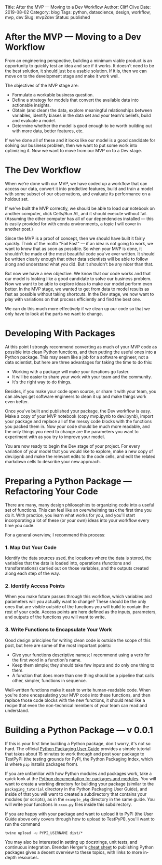 Title: After the MVP — Moving to a Dev Workflow
Author: Cliff Clive
Date: 2019-08-02
Category: blog
Tags: python, datascience, design, workflow, mvp, dev
Slug: mvp2dev
Status: published

# After the MVP — Moving to a Dev Workflow

From an engineering perspective, building a minimum viable product is an opportunity to quickly test an idea and see if it works. It doesn't need to be the best solution, it should just be a usable solution. If it is, then we can move on to the development stage and make it work well.

The objectives of the MVP stage are:

- Formulate a workable business question.
- Define a strategy for models that convert the available data into actionable insights.
- Obtain (and clean) the data, explore meaningful relationships between variables, identify biases in the data set and your team's beliefs, build and evaluate a model.
- Determine whether the model is good enough to be worth building out with more data, better features, etc.

If we've done all of these and it looks like our model is a good candidate for solving our business problem, then we want to put some work into optimizing it. Now we want to move from our MVP on to a Dev stage.

# The Dev Workflow

When we're done with our MVP, we have coded up a workflow that can access our data, convert it into predictive features, build and train a model with some subset of our observations, and evaluate its performance on a holdout set.

If we've built the MVP correctly, we should be able to load our notebook on another computer, click Cells/Run All, and it should execute without fail. (Assuming the other computer has all of our dependencies installed — this is easily provided for with conda environments, a topic I will cover in another post.)

Since the MVP is a proof of concept, then we should have built it fairly quickly. Think of the motto "Fail Fast" — if an idea is not going to work, we want to know that as soon as possible. So when your MVP is done, it shouldn't be made of the most beautiful code you've ever written. It should be written clearly enough that other data scientists will be able to follow along and understand what you did. But it shouldn't be any nicer than that.

But now we have a new objective. We know that our code works and that our model is looking like a good candidate to solve our business problem. Now we want to be able to explore ideas to make our model perform even better. In the MVP stage, we wanted to get from data to model results as fast as possible without taking shortcuts. In the Dev stage, we now want to play with variations on that process efficiently and find the best one. 

We can do this much more effectively if we clean up our code so that we only have to look at the parts we want to change.

# Developing With Packages

At this point I strongly recommend converting as much of your MVP code as possible into clean Python functions, and then putting the useful ones into a Python package. This may seem like a job for a software engineer, not a data scientist, but here are three advantages for taking the time to do this:

- Working with a package will make your iterations go faster.
- It will be easier to share your work with your team and the community.
- It's the right way to do things.

Besides, if you make your code open source, or share it with your team, you can always get software engineers to clean it up and make things work even better.

Once you've built and published your package, the Dev workflow is easy. Make a copy of your MVP notebook (copy mvp.ipynb to dev.ipynb), import your package and replace all of the messy code blocks with the functions you packed them in. Now your code should be much more readable, and the only things you need to change are the parameters you want to experiment with as you try to improve your model.

You are now ready to begin the Dev stage of your project. For every variation of your model that you would like to explore, make a new copy of dev.ipynb and make the relevant edits to the code cells, and edit the related markdown cells to describe your new approach.

# Preparing a Python Package — Refactoring Your Code

There are many, many design philosophies to organizing code into a useful set of functions. This can feel like an overwhelming task the first time you do it. With practice, you learn what works for you, and you'll start incorporating a lot of these (or your own) ideas into your workflow every time you code.

For a general overview, I recommend this process:

### 1. Map Out Your Code

Identify the data sources used, the locations where the data is stored, the variables that the data is loaded into, operations (functions and transformations) carried out on those variables, and the outputs created along each step of the way.

### 2. Identify Access Points

When you make future passes through this workflow, which variables and parameters will you actually want to change? These should be the only ones that are visible outside of the functions you will build to contain the rest of your code. Access points are here defined as the inputs, parameters, and outputs of the functions you will want to write.

### 3. Write Functions to Encapsulate Your Work

Good design principles for writing clean code is outside the scope of this post, but here are some of the most important points:

- Give your functions descriptive names; I recommend using a verb for the first word in a function's name.
- Keep them simple; they should take few inputs and do only one thing to them.
- A function that does more than one thing should be a pipeline that calls other, simpler, functions in sequence.

Well-written functions make it eash to write human-readable code. When you're done encapsulating your MVP code into these functions, and then replace those code blocks with the new functions, it should read like a recipe that even the non-technical members of your team can read and understand.

# Building a Python Package — v 0.0.1

If this is your first time building a Python package, don't worry, it's not so hard. The official [Python Packaging User Guide](https://packaging.python.org/tutorials/packaging-projects/) provides a simple tutorial that takes about 15 minutes to work through and post your package to TestPyPI (the testing grounds for PyPI, the Python Packaging Index, which is where `pip` installs packages from). 

If you are unfamiliar with how Python modules and packages work, take a quick look at the [Python documentation for packages and modules](https://docs.python.org/3/tutorial/modules.html#packages). You will want to create a working directory for building your package (similar to the `packaging_tutorial` directory in the Python Packaging User Guide), and inside of that you will want to created a subdirectory that contains your modules (or scripts), as in the `example_pkg` directory in the same guide. You will write your functions in `xxxx.py` files inside this subdirectory. 

If you are happy with your package and want to upload it to PyPI (the User Guide above only covers through how to upload to TestPyPI), you'll want to run the command

```
twine upload -u PYPI_USERNAME dist/*
```

You may also be interested in setting up docstrings, unit tests, and continuous integration. Brendan Herger's [cheat sheet](https://www.hergertarian.com/cheat-sheet-publishing-a-python-package) to publishing Python packages gives a decent overview to these topics, with links to more in-depth resources.